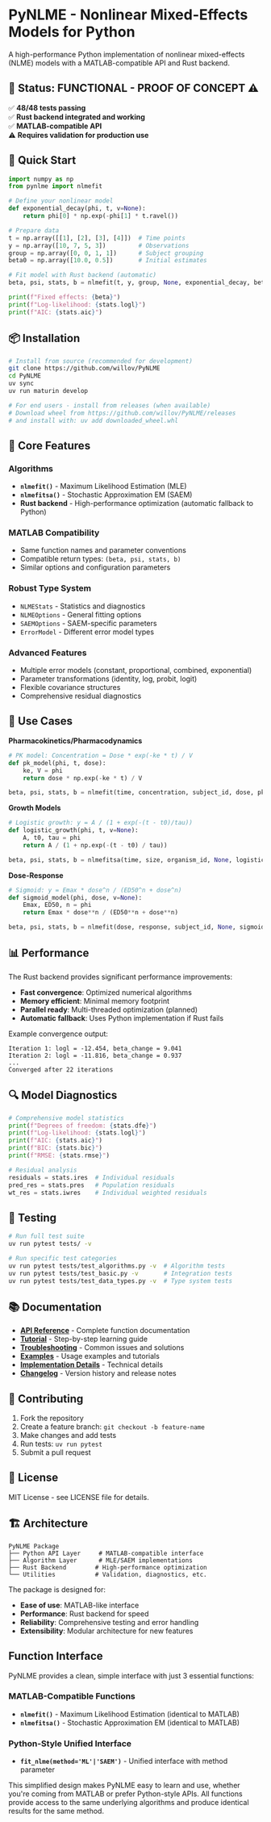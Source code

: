 # PyNLME - Nonlinear Mixed-Effects Models for Python

A high-performance Python implementation of nonlinear mixed-effects (NLME) models with a MATLAB-compatible API and Rust backend.

## 🧪 Status: **FUNCTIONAL - PROOF OF CONCEPT** ⚠️

✅ **48/48 tests passing**  
✅ **Rust backend integrated and working**  
✅ **MATLAB-compatible API**  
⚠️ **Requires validation for production use**

## 🚀 Quick Start

```python
import numpy as np
from pynlme import nlmefit

# Define your nonlinear model
def exponential_decay(phi, t, v=None):
    return phi[0] * np.exp(-phi[1] * t.ravel())

# Prepare data
t = np.array([[1], [2], [3], [4]])  # Time points
y = np.array([10, 7, 5, 3])         # Observations
group = np.array([0, 0, 1, 1])      # Subject grouping
beta0 = np.array([10.0, 0.5])       # Initial estimates

# Fit model with Rust backend (automatic)
beta, psi, stats, b = nlmefit(t, y, group, None, exponential_decay, beta0)

print(f"Fixed effects: {beta}")
print(f"Log-likelihood: {stats.logl}")
print(f"AIC: {stats.aic}")
```

## 📦 Installation

```bash
# Install from source (recommended for development)
git clone https://github.com/willov/PyNLME
cd PyNLME
uv sync
uv run maturin develop

# For end users - install from releases (when available)
# Download wheel from https://github.com/willov/PyNLME/releases
# and install with: uv add downloaded_wheel.whl
```

## 🔧 Core Features

### **Algorithms**
- **`nlmefit()`** - Maximum Likelihood Estimation (MLE) 
- **`nlmefitsa()`** - Stochastic Approximation EM (SAEM)
- **Rust backend** - High-performance optimization (automatic fallback to Python)

### **MATLAB Compatibility**
- Same function names and parameter conventions
- Compatible return types: `(beta, psi, stats, b)`
- Similar options and configuration parameters

### **Robust Type System**
- `NLMEStats` - Statistics and diagnostics
- `NLMEOptions` - General fitting options  
- `SAEMOptions` - SAEM-specific parameters
- `ErrorModel` - Different error model types

### **Advanced Features**
- Multiple error models (constant, proportional, combined, exponential)
- Parameter transformations (identity, log, probit, logit)
- Flexible covariance structures
- Comprehensive residual diagnostics

## 🎯 Use Cases

**Pharmacokinetics/Pharmacodynamics**
```python
# PK model: Concentration = Dose * exp(-ke * t) / V
def pk_model(phi, t, dose):
    ke, V = phi
    return dose * np.exp(-ke * t) / V

beta, psi, stats, b = nlmefit(time, concentration, subject_id, dose, pk_model, [0.1, 50])
```

**Growth Models**
```python  
# Logistic growth: y = A / (1 + exp(-(t - t0)/tau))
def logistic_growth(phi, t, v=None):
    A, t0, tau = phi
    return A / (1 + np.exp(-(t - t0) / tau))

beta, psi, stats, b = nlmefitsa(time, size, organism_id, None, logistic_growth, [100, 10, 2])
```

**Dose-Response**
```python
# Sigmoid: y = Emax * dose^n / (ED50^n + dose^n)  
def sigmoid_model(phi, dose, v=None):
    Emax, ED50, n = phi
    return Emax * dose**n / (ED50**n + dose**n)

beta, psi, stats, b = nlmefit(dose, response, subject_id, None, sigmoid_model, [100, 10, 1])
```

## 📊 Performance

The Rust backend provides significant performance improvements:

- **Fast convergence**: Optimized numerical algorithms
- **Memory efficient**: Minimal memory footprint
- **Parallel ready**: Multi-threaded optimization (planned)
- **Automatic fallback**: Uses Python implementation if Rust fails

Example convergence output:
```
Iteration 1: logl = -12.454, beta_change = 9.041
Iteration 2: logl = -11.816, beta_change = 0.937
...
Converged after 22 iterations
```

## 🔍 Model Diagnostics

```python
# Comprehensive model statistics
print(f"Degrees of freedom: {stats.dfe}")
print(f"Log-likelihood: {stats.logl}")
print(f"AIC: {stats.aic}")  
print(f"BIC: {stats.bic}")
print(f"RMSE: {stats.rmse}")

# Residual analysis
residuals = stats.ires  # Individual residuals
pred_res = stats.pres   # Population residuals  
wt_res = stats.iwres    # Individual weighted residuals
```

## 🧪 Testing

```bash
# Run full test suite
uv run pytest tests/ -v

# Run specific test categories
uv run pytest tests/test_algorithms.py -v  # Algorithm tests
uv run pytest tests/test_basic.py -v       # Integration tests
uv run pytest tests/test_data_types.py -v  # Type system tests
```

## 📚 Documentation

- **[API Reference](api_reference.md)** - Complete function documentation
- **[Tutorial](tutorial.md)** - Step-by-step learning guide
- **[Troubleshooting](troubleshooting.md)** - Common issues and solutions
- **[Examples](../examples/)** - Usage examples and tutorials
- **[Implementation Details](implementation.md)** - Technical details
- **[Changelog](../CHANGELOG.md)** - Version history and release notes

## 🤝 Contributing

1. Fork the repository
2. Create a feature branch: `git checkout -b feature-name`
3. Make changes and add tests
4. Run tests: `uv run pytest`
5. Submit a pull request

## 📄 License

MIT License - see LICENSE file for details.

## 🏗️ Architecture

```
PyNLME Package
├── Python API Layer     # MATLAB-compatible interface
├── Algorithm Layer      # MLE/SAEM implementations  
├── Rust Backend        # High-performance optimization
└── Utilities           # Validation, diagnostics, etc.
```

The package is designed for:
- **Ease of use**: MATLAB-like interface
- **Performance**: Rust backend for speed
- **Reliability**: Comprehensive testing and error handling
- **Extensibility**: Modular architecture for new features

## Function Interface

PyNLME provides a clean, simple interface with just 3 essential functions:

### MATLAB-Compatible Functions

- **`nlmefit()`** - Maximum Likelihood Estimation (identical to MATLAB)
- **`nlmefitsa()`** - Stochastic Approximation EM (identical to MATLAB)

### Python-Style Unified Interface

- **`fit_nlme(method='ML'|'SAEM')`** - Unified interface with method parameter

This simplified design makes PyNLME easy to learn and use, whether you're coming from MATLAB or prefer Python-style APIs. All functions provide access to the same underlying algorithms and produce identical results for the same method.
